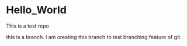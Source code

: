 # Hello_World
This is a test repo

this is a branch. i am creating this branch to test branching feature of git.
